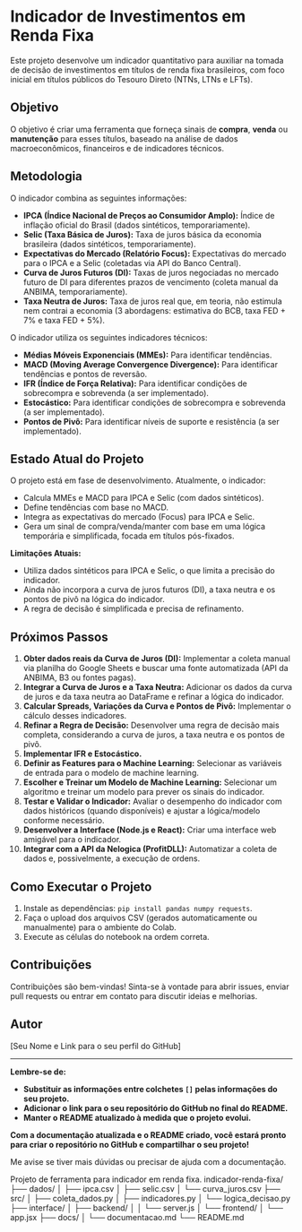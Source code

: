 # Indicador de Investimentos em Renda Fixa

Este projeto desenvolve um indicador quantitativo para auxiliar na tomada de decisão de investimentos em títulos de renda fixa brasileiros, com foco inicial em títulos públicos do Tesouro Direto (NTNs, LTNs e LFTs).

## Objetivo

O objetivo é criar uma ferramenta que forneça sinais de **compra**, **venda** ou **manutenção** para esses títulos, baseado na análise de dados macroeconômicos, financeiros e de indicadores técnicos.

## Metodologia

O indicador combina as seguintes informações:

*   **IPCA (Índice Nacional de Preços ao Consumidor Amplo):**  Índice de inflação oficial do Brasil (dados sintéticos, temporariamente).
*   **Selic (Taxa Básica de Juros):**  Taxa de juros básica da economia brasileira (dados sintéticos, temporariamente).
*   **Expectativas do Mercado (Relatório Focus):**  Expectativas do mercado para o IPCA e a Selic (coletadas via API do Banco Central).
*   **Curva de Juros Futuros (DI):**  Taxas de juros negociadas no mercado futuro de DI para diferentes prazos de vencimento (coleta manual da ANBIMA, temporariamente).
*   **Taxa Neutra de Juros:**  Taxa de juros real que, em teoria, não estimula nem contrai a economia (3 abordagens: estimativa do BCB, taxa FED + 7% e taxa FED + 5%).

O indicador utiliza os seguintes indicadores técnicos:

*   **Médias Móveis Exponenciais (MMEs):**  Para identificar tendências.
*   **MACD (Moving Average Convergence Divergence):**  Para identificar tendências e pontos de reversão.
*   **IFR (Índice de Força Relativa):**  Para identificar condições de sobrecompra e sobrevenda (a ser implementado).
*   **Estocástico:**  Para identificar condições de sobrecompra e sobrevenda (a ser implementado).
*   **Pontos de Pivô:** Para identificar níveis de suporte e resistência (a ser implementado).

## Estado Atual do Projeto

O projeto está em fase de desenvolvimento.  Atualmente, o indicador:

*   Calcula MMEs e MACD para IPCA e Selic (com dados sintéticos).
*   Define tendências com base no MACD.
*   Integra as expectativas do mercado (Focus) para IPCA e Selic.
*   Gera um sinal de compra/venda/manter com base em uma lógica temporária e simplificada, focada em títulos pós-fixados.

**Limitações Atuais:**

*   Utiliza dados sintéticos para IPCA e Selic, o que limita a precisão do indicador.
*   Ainda não incorpora a curva de juros futuros (DI), a taxa neutra e os pontos de pivô na lógica do indicador.
*   A regra de decisão é simplificada e precisa de refinamento.

## Próximos Passos

1.  **Obter dados reais da Curva de Juros (DI):**  Implementar a coleta manual via planilha do Google Sheets e buscar uma fonte automatizada (API da ANBIMA, B3 ou fontes pagas).
2.  **Integrar a Curva de Juros e a Taxa Neutra:**  Adicionar os dados da curva de juros e da taxa neutra ao DataFrame e refinar a lógica do indicador.
3.  **Calcular Spreads, Variações da Curva e Pontos de Pivô:** Implementar o cálculo desses indicadores.
4.  **Refinar a Regra de Decisão:**  Desenvolver uma regra de decisão mais completa, considerando a curva de juros, a taxa neutra e os pontos de pivô.
5.  **Implementar IFR e Estocástico.**
6.  **Definir as Features para o Machine Learning:** Selecionar as variáveis de entrada para o modelo de machine learning.
7.  **Escolher e Treinar um Modelo de Machine Learning:**  Selecionar um algoritmo e treinar um modelo para prever os sinais do indicador.
8.  **Testar e Validar o Indicador:**  Avaliar o desempenho do indicador com dados históricos (quando disponíveis) e ajustar a lógica/modelo conforme necessário.
9.  **Desenvolver a Interface (Node.js e React):**  Criar uma interface web amigável para o indicador.
10. **Integrar com a API da Nelogica (ProfitDLL):** Automatizar a coleta de dados e, possivelmente, a execução de ordens.

## Como Executar o Projeto

1.  Instale as dependências: `pip install pandas numpy requests`.
2.  Faça o upload dos arquivos CSV (gerados automaticamente ou manualmente) para o ambiente do Colab.
3.  Execute as células do notebook na ordem correta.

## Contribuições

Contribuições são bem-vindas!  Sinta-se à vontade para abrir issues, enviar pull requests ou entrar em contato para discutir ideias e melhorias.

## Autor

[Seu Nome e Link para o seu perfil do GitHub]

---

**Lembre-se de:**

*   **Substituir as informações entre colchetes `[]` pelas informações do seu projeto.**
*   **Adicionar o link para o seu repositório do GitHub no final do README.**
*   **Manter o README atualizado à medida que o projeto evolui.**

**Com a documentação atualizada e o README criado, você estará pronto para criar o repositório no GitHub e compartilhar o seu projeto!**

Me avise se tiver mais dúvidas ou precisar de ajuda com a documentação.

Projeto de ferramenta para indicador em renda fixa. 
indicador-renda-fixa/
├── dados/
│   ├── ipca.csv
│   ├── selic.csv
│   └── curva_juros.csv
├── src/
│   ├── coleta_dados.py
│   ├── indicadores.py
│   └── logica_decisao.py
├── interface/
│   ├── backend/
│   │   └── server.js
│   └── frontend/
│       └── app.jsx
├── docs/
│   └── documentacao.md
└── README.md
